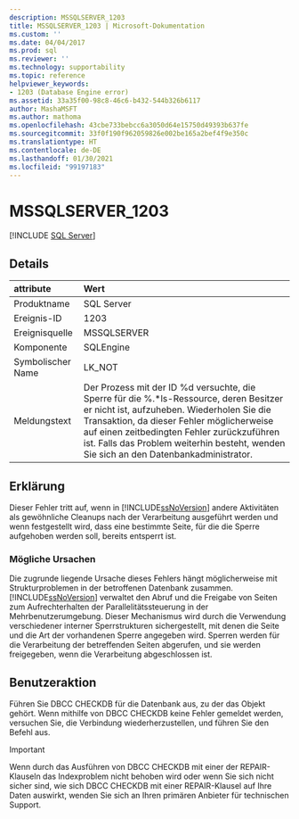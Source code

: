 ```yaml
---
description: MSSQLSERVER_1203
title: MSSQLSERVER_1203 | Microsoft-Dokumentation
ms.custom: ''
ms.date: 04/04/2017
ms.prod: sql
ms.reviewer: ''
ms.technology: supportability
ms.topic: reference
helpviewer_keywords:
- 1203 (Database Engine error)
ms.assetid: 33a35f00-98c8-46c6-b432-544b326b6117
author: MashaMSFT
ms.author: mathoma
ms.openlocfilehash: 43cbe733bebcc6a3050d64e15750d49393b637fe
ms.sourcegitcommit: 33f0f190f962059826e002be165a2bef4f9e350c
ms.translationtype: HT
ms.contentlocale: de-DE
ms.lasthandoff: 01/30/2021
ms.locfileid: "99197183"
---
```

# <a name="mssqlserver_1203"></a>MSSQLSERVER_1203
 [!INCLUDE [SQL Server](../../includes/applies-to-version/sqlserver.md)]
  
## <a name="details"></a>Details  
  
| attribute | Wert |  
| :-------- | :---- |  
|Produktname|SQL Server|  
|Ereignis-ID|1203|  
|Ereignisquelle|MSSQLSERVER|  
|Komponente|SQLEngine|  
|Symbolischer Name|LK_NOT|  
|Meldungstext|Der Prozess mit der ID %d versuchte, die Sperre für die %.*ls-Ressource, deren Besitzer er nicht ist, aufzuheben. Wiederholen Sie die Transaktion, da dieser Fehler möglicherweise auf einen zeitbedingten Fehler zurückzuführen ist. Falls das Problem weiterhin besteht, wenden Sie sich an den Datenbankadministrator.|  
  
## <a name="explanation"></a>Erklärung  
Dieser Fehler tritt auf, wenn in [!INCLUDE[ssNoVersion](../../includes/ssnoversion-md.md)] andere Aktivitäten als gewöhnliche Cleanups nach der Verarbeitung ausgeführt werden und wenn festgestellt wird, dass eine bestimmte Seite, für die die Sperre aufgehoben werden soll, bereits entsperrt ist.  
  
### <a name="possible-causes"></a>Mögliche Ursachen  
Die zugrunde liegende Ursache dieses Fehlers hängt möglicherweise mit Strukturproblemen in der betroffenen Datenbank zusammen. [!INCLUDE[ssNoVersion](../../includes/ssnoversion-md.md)] verwaltet den Abruf und die Freigabe von Seiten zum Aufrechterhalten der Parallelitätssteuerung in der Mehrbenutzerumgebung. Dieser Mechanismus wird durch die Verwendung verschiedener interner Sperrstrukturen sichergestellt, mit denen die Seite und die Art der vorhandenen Sperre angegeben wird. Sperren werden für die Verarbeitung der betreffenden Seiten abgerufen, und sie werden freigegeben, wenn die Verarbeitung abgeschlossen ist.  
  
## <a name="user-action"></a>Benutzeraktion  
Führen Sie DBCC CHECKDB für die Datenbank aus, zu der das Objekt gehört. Wenn mithilfe von DBCC CHECKDB keine Fehler gemeldet werden, versuchen Sie, die Verbindung wiederherzustellen, und führen Sie den Befehl aus.  
  
> [!IMPORTANT]  
> Wenn durch das Ausführen von DBCC CHECKDB mit einer der REPAIR-Klauseln das Indexproblem nicht behoben wird oder wenn Sie sich nicht sicher sind, wie sich DBCC CHECKDB mit einer REPAIR-Klausel auf Ihre Daten auswirkt, wenden Sie sich an Ihren primären Anbieter für technischen Support.  
  
